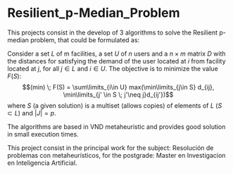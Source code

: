 # Resilient_p-Median_Problem

This projects consist in the develop of 3 algorithms to solve the Resilient p-median problem, that could be formulated as:

Consider a set $L$ of m facilities, a set $U$ of $n$ users and a $n\times m$ matrix $D$ with the distances for satisfying the demand of the user located at $i$ from facility located at $j$, for all $j \in L$ and $i \in U$. The objective is to minimize the value $F(S)$:
$$(min) \; F(S) = \sum\limits_{i\in U} max(\min\limits_{j\in S} d_{ij}, \min\limits_{j' \in S \; j'\neq j}d_{ij'})$$
where $S$ (a given solution) is a multiset (allows copies) of elements of $L$ ($S \subset L$) and $|J| = p$.

The algorithms are based in VND metaheuristic and provides good solution in small execution times.

This project consist in the principal work for the subject: Resolución de problemas con metaheurísticos, for the postgrade: Master en Investigacion en Inteligencia Artificial.

